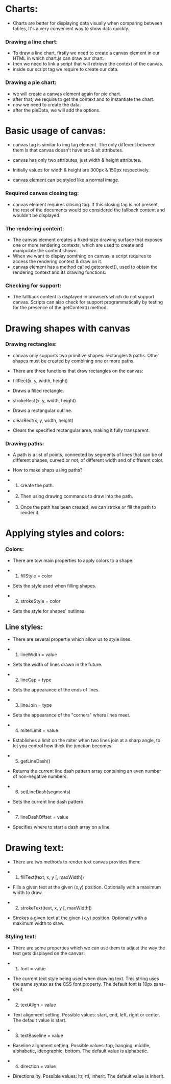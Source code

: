 # Charts:
- Charts are better for displaying data visually when comparing between tables, It's a very convenient way to show data quickly.


### Drawing a line chart:
- To draw a line chart, firstly we need to create a canvas element in our HTML in which chart.js can draw our chart.
- then we need to link a script that will retrieve the context of the canvas.
- inside our script tag we require to create our data.

### Drawing a pie chart:
- we will create a canvas element again for pie chart.
- after that, we require to get the context and to instantiate the chart.
- now we need to create the data.
- after the pieData, we will add the options.


# Basic usage of canvas:
- canvas tag is similar to img tag element. The only different between them is that canvas doesn't have src & alt attributes.
- canvas has only two attributes, just width & height attributes.
- Initially values for width & height are 300px & 150px respectively.

- canvas element can be styled like a normal image.

### Required canvas closing tag:
- canvas element requires closing tag. If this closing tag is not present, the rest of the documents would be considered the fallback content and wouldn't be displayed.

### The rendering content:
- The canvas element creates a fixed-size drawing surface that exposes one or more rendering contexts, which are used to create and manipulate the content shown.
- When we want to display somthing on canvas, a script requires to access the rendering context & draw on it.
- canvas element has a method called getcontext(), used to obtain the rendering context and its drawing functions.

### Checking for support:
- The fallback content is displayed in browsers which do not support canvas. Scripts can also check for support programmatically by testing for the presence of the getContext() method.

# Drawing shapes with canvas

### Drawing rectangles:
- canvas only supports two primitive shapes: rectangles & paths. Other shapes must be created by combining one or more paths.
- There are three functions that draw rectangles on the canvas:
- fillRect(x, y, width, height)
- Draws a filled rectangle.

- strokeRect(x, y, width, height)
- Draws a rectangular outline.

- clearRect(x, y, width, height)
- Clears the specified rectangular area, making it fully transparent.

### Drawing paths:
- A path is a list of points, connected by segments of lines that can be of different shapes, curved or not, of different width and of different color.

- How to make shaps using paths?
- 1. create the path.
- 2. Then using drawing commands to draw into the path.
- 3. Once the path has been created, we can stroke or fill the path to render it.

# Applying styles and colors:

### Colors:
- There are tow main properties to apply colors to a shape:
- 1. fillStyle = color
- Sets the style used when filling shapes.

- 2. strokeStyle = color
- Sets the style for shapes' outlines.
 
 ## Line styles:
 - There are several propertie which allow us to style lines.

 - 1. lineWidth = value
 - Sets the width of lines drawn in the future.

- 2. lineCap = type
- Sets the appearance of the ends of lines.

 - 3. lineJoin = type
- Sets the appearance of the "corners" where lines meet.
 
 - 4. miterLimit = value
- Establishes a limit on the miter when two lines join at a sharp angle, to let you control how thick the junction becomes.

- 5. getLineDash()
- Returns the current line dash pattern array containing an even number of non-negative numbers.

 - 6. setLineDash(segments)
- Sets the current line dash pattern.
 
 - 7. lineDashOffset = value
- Specifies where to start a dash array on a line.
 
 # Drawing text:
 - There are two methods to render text canvas provides them:

 - 1. fillText(text, x, y [, maxWidth])
- Fills a given text at the given (x,y) position. Optionally with a maximum width to draw.
 
 - 2. strokeText(text, x, y [, maxWidth])
- Strokes a given text at the given (x,y) position. Optionally with a maximum width to draw.
 
 ### Styling text:
 - There are some properties which we can use them to adjust the way the text gets displayed on the canvas:

 - 1. font = value
 - The current text style being used when drawing text. This string uses the same syntax as the CSS font property. The default font is 10px sans-serif.
 
 - 2. textAlign = value
 - Text alignment setting. Possible values: start, end, left, right or center. The default value is start.

 - 3. textBaseline = value
 - Baseline alignment setting. Possible values: top, hanging, middle, alphabetic, ideographic, bottom. The default value is alphabetic.
  
 - 4. direction = value
 - Directionality. Possible values: ltr, rtl, inherit. The default value is inherit.
 